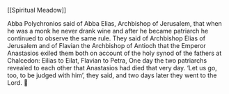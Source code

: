 [[Spiritual Meadow]]
 
Abba Polychronios said of Abba Elias, Archbishop of Jerusalem, that when he was a monk he never drank wine and after he became patriarch he continued to observe the same rule. They said of Archbishop Elias of Jerusalem and of Flavian the Archbishop of Antioch that the Emperor Anastasios exiled them both on account of the holy synod of the fathers at Chalcedon: Eilias to Eilat, Flavian to Petra, One day the two patriarchs revealed to each other that Anastasios had died that very day. ‘Let us go, too, to be judged with him’, they said, and two days later they went to the Lord.  
